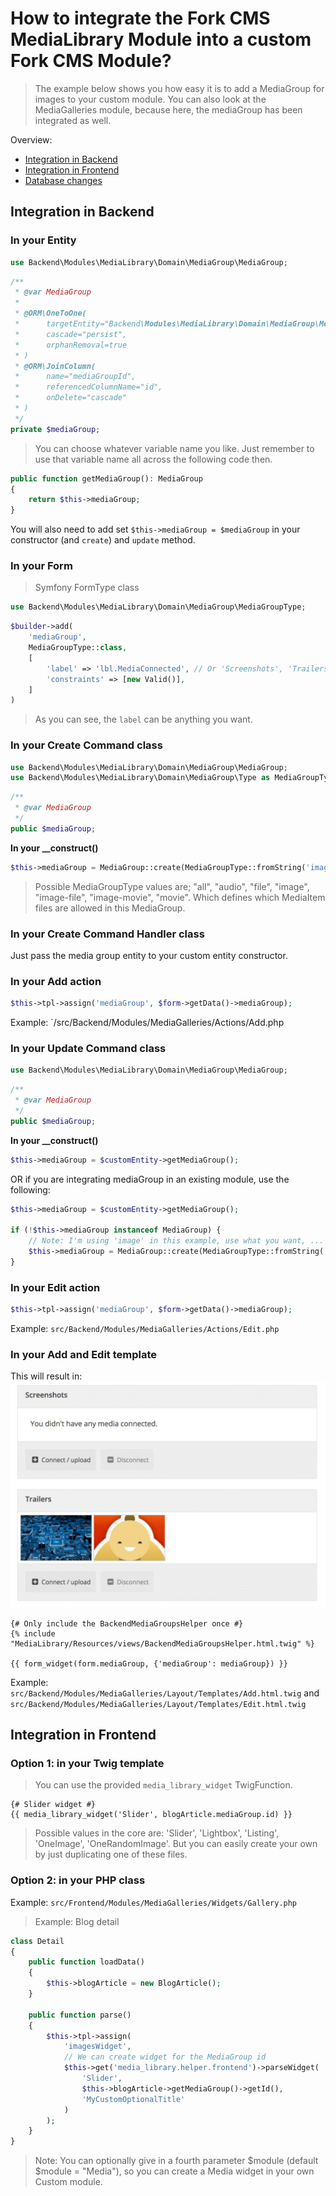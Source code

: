 # How to integrate the Fork CMS MediaLibrary Module into a custom Fork CMS Module?

> The example below shows you how easy it is to add a MediaGroup for images to your custom module. You can also look at the MediaGalleries module, because here, the mediaGroup has been integrated as well.

Overview:
* [Integration in Backend](#integration-in-backend)
* [Integration in Frontend](#integration-in-frontend)
* [Database changes](#database-changes)

## Integration in Backend

### In your Entity

```php
use Backend\Modules\MediaLibrary\Domain\MediaGroup\MediaGroup;
```

```php
/**
 * @var MediaGroup
 *
 * @ORM\OneToOne(
 *      targetEntity="Backend\Modules\MediaLibrary\Domain\MediaGroup\MediaGroup",
 *      cascade="persist",
 *      orphanRemoval=true
 * )
 * @ORM\JoinColumn(
 *      name="mediaGroupId",
 *      referencedColumnName="id",
 *      onDelete="cascade"
 * )
 */
private $mediaGroup;
```
> You can choose whatever variable name you like. Just remember to use that variable name all across the following code then.

```php
public function getMediaGroup(): MediaGroup
{
    return $this->mediaGroup;
}
```

You will also need to add set `$this->mediaGroup = $mediaGroup` in your constructor (and `create`) and `update` method.


### In your Form

> Symfony FormType class

```php
use Backend\Modules\MediaLibrary\Domain\MediaGroup\MediaGroupType;
```

```php
$builder->add(
    'mediaGroup',
    MediaGroupType::class,
    [
        'label' => 'lbl.MediaConnected', // Or 'Screenshots', 'Trailers', 'Preview images', ...
        'constraints' => [new Valid()],
    ]
)
```
> As you can see, the `label` can be anything you want.

### In your Create Command class

```php
use Backend\Modules\MediaLibrary\Domain\MediaGroup\MediaGroup;
use Backend\Modules\MediaLibrary\Domain\MediaGroup\Type as MediaGroupType;
```

```php
/**
 * @var MediaGroup
 */
public $mediaGroup;
```

**In your __construct()**
```php
$this->mediaGroup = MediaGroup::create(MediaGroupType::fromString('image'));
```
> Possible MediaGroupType values are; "all", "audio", "file", "image", "image-file", "image-movie", "movie". Which defines which MediaItem files are allowed in this MediaGroup.

### In your Create Command Handler class

Just pass the media group entity to your custom entity constructor.

### In your Add action

```php
$this->tpl->assign('mediaGroup', $form->getData()->mediaGroup);
```

Example: `/src/Backend/Modules/MediaGalleries/Actions/Add.php

### In your Update Command class

```php
use Backend\Modules\MediaLibrary\Domain\MediaGroup\MediaGroup;
```

```php
/**
 * @var MediaGroup
 */
public $mediaGroup;
```

**In your __construct()**
```php
$this->mediaGroup = $customEntity->getMediaGroup();
```
OR if you are integrating mediaGroup in an existing module, use the following:
```php
$this->mediaGroup = $customEntity->getMediaGroup();

if (!$this->mediaGroup instanceof MediaGroup) {
    // Note: I'm using 'image' in this example, use what you want, ...
    $this->mediaGroup = MediaGroup::create(MediaGroupType::fromString('image'));
}
```

### In your Edit action

```php
$this->tpl->assign('mediaGroup', $form->getData()->mediaGroup);
```

Example: `src/Backend/Modules/MediaGalleries/Actions/Edit.php`

### In your Add and Edit template

This will result in:
![Screenshow of the Backend Meda Helper](./assets/integration-example-01.png)

```twig
{# Only include the BackendMediaGroupsHelper once #}
{% include "MediaLibrary/Resources/views/BackendMediaGroupsHelper.html.twig" %}

{{ form_widget(form.mediaGroup, {'mediaGroup': mediaGroup}) }}
```

Example: `src/Backend/Modules/MediaGalleries/Layout/Templates/Add.html.twig` and `src/Backend/Modules/MediaGalleries/Layout/Templates/Edit.html.twig`

## Integration in Frontend

### Option 1: in your Twig template

> You can use the provided `media_library_widget` TwigFunction.

```
{# Slider widget #}
{{ media_library_widget('Slider', blogArticle.mediaGroup.id) }}
```

> Possible values in the core are: 'Slider', 'Lightbox', 'Listing', 'OneImage', 'OneRandomImage'. But you can easily create your own by just duplicating one of these files.

### Option 2: in your PHP class

Example: `src/Frontend/Modules/MediaGalleries/Widgets/Gallery.php`

> Example: Blog detail

```php
class Detail
{
    public function loadData()
    {
        $this->blogArticle = new BlogArticle();
    }

    public function parse()
    {
        $this->tpl->assign(
            'imagesWidget',
            // We can create widget for the MediaGroup id
            $this->get('media_library.helper.frontend')->parseWidget(
                'Slider',
                $this->blogArticle->getMediaGroup()->getId(),
                'MyCustomOptionalTitle'
            )
        );
    }
}
```
> Note: You can optionally give in a fourth parameter $module (default $module = "Media"), so you can create a Media widget in your own Custom module.
